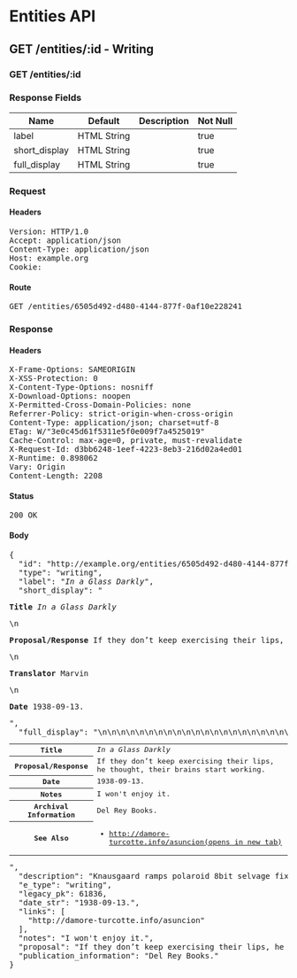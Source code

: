 # Entities API



## GET /entities/:id - Writing

### GET /entities/:id

### Response Fields

| Name | Default | Description | Not Null |
|------|---------|-------------|----------|
| label | HTML String |  | true |
| short_display | HTML String |  | true |
| full_display | HTML String |  | true |

### Request

#### Headers

<pre>Version: HTTP/1.0
Accept: application/json
Content-Type: application/json
Host: example.org
Cookie: </pre>

#### Route

<pre>GET /entities/6505d492-d480-4144-877f-0af10e228241</pre>

### Response

#### Headers

<pre>X-Frame-Options: SAMEORIGIN
X-XSS-Protection: 0
X-Content-Type-Options: nosniff
X-Download-Options: noopen
X-Permitted-Cross-Domain-Policies: none
Referrer-Policy: strict-origin-when-cross-origin
Content-Type: application/json; charset=utf-8
ETag: W/&quot;3e0c45d61f5311e5f0e009f7a4525019&quot;
Cache-Control: max-age=0, private, must-revalidate
X-Request-Id: d3bb6248-1eef-4223-8eb3-216d02a4ed01
X-Runtime: 0.898062
Vary: Origin
Content-Length: 2208</pre>

#### Status

<pre>200 OK</pre>

#### Body

<pre>{
  "id": "http://example.org/entities/6505d492-d480-4144-877f-0af10e228241",
  "type": "writing",
  "label": "<i>In a Glass Darkly</i>",
  "short_display": "<section><p><strong>Title</strong> <i>In a Glass Darkly</i></p>\n<p><strong>Proposal/Response</strong> If they don’t keep exercising their lips, he thought, their brains start working.</p>\n<p><strong>Translator</strong> Marvin</p>\n<p><strong>Date</strong> 1938-09-13.</p></section>",
  "full_display": "<table>\n<tr>\n<th scope=\"row\">Title</th>\n<td><i>In a Glass Darkly</i></td>\n</tr>\n<tr>\n<th scope=\"row\">Proposal/Response</th>\n<td>If they don’t keep exercising their lips, he thought, their brains start working.</td>\n</tr>\n<tr>\n<th scope=\"row\">Date</th>\n<td>1938-09-13.</td>\n</tr>\n<tr>\n<th scope=\"row\">Notes</th>\n<td>I won't enjoy it.</td>\n</tr>\n<tr>\n<th scope=\"row\">Archival Information</th>\n<td>Del Rey Books.</td>\n</tr>\n<tr>\n<th scope=\"row\">See Also</th>\n<td><ul><li><a href=\"http://damore-turcotte.info/asuncion\" target=\"_blank\" rel=\"noopener\">http://damore-turcotte.info/asuncion<span>(opens in new tab)</span></a></li></ul></td>\n</tr>\n</table>",
  "description": "Knausgaard ramps polaroid 8bit selvage fixie helvetica sartorial bespoke.",
  "e_type": "writing",
  "legacy_pk": 61836,
  "date_str": "1938-09-13.",
  "links": [
    "http://damore-turcotte.info/asuncion"
  ],
  "notes": "I won't enjoy it.",
  "proposal": "If they don’t keep exercising their lips, he thought, their brains start working.",
  "publication_information": "Del Rey Books."
}</pre>
